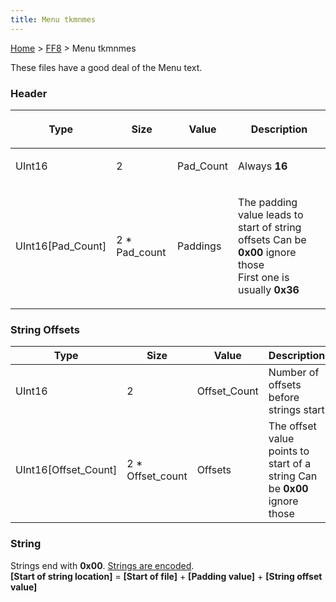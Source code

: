 ```yaml
---
title: Menu tkmnmes
---
```


[Home](/ff7-flat-wiki/Main%20Page.md) > [FF8](/ff7-flat-wiki/FF8.md) > Menu tkmnmes

These files have a good deal of the Menu text.

### Header

<table>
<thead>
<tr class="header">
<th><p>Type</p></th>
<th><p>Size</p></th>
<th><p>Value</p></th>
<th><p>Description</p></th>
</tr>
</thead>
<tbody>
<tr class="odd">
<td><p>UInt16</p></td>
<td><p>2</p></td>
<td><p>Pad_Count</p></td>
<td><p>Always <strong>16</strong></p></td>
</tr>
<tr class="even">
<td><p>UInt16[Pad_Count]</p></td>
<td><p>2 * Pad_count</p></td>
<td><p>Paddings</p></td>
<td><p>The padding value leads to start of string offsets Can be <strong>0x00</strong> ignore those<br />
First one is usually <strong>0x36</strong></p></td>
</tr>
</tbody>
</table>

### String Offsets

| Type                    | Size               | Value         | Description                                                               |
|-------------------------|--------------------|---------------|---------------------------------------------------------------------------|
| UInt16                  | 2                  | Offset\_Count | Number of offsets before strings start                                    |
| UInt16\[Offset\_Count\] | 2 \* Offset\_count | Offsets       | The offset value points to start of a string Can be **0x00** ignore those |

### String

Strings end with **0x00**. [Strings are encoded][].  
**\[Start of string location\]** = **\[Start of file\]** + **\[Padding
value\]** + **\[String offset value\]**

  [Strings are encoded]: /ff7-flat-wiki/FF8/String%20Encoding.md "wikilink"
